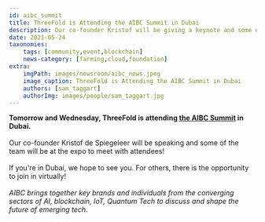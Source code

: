 ```yaml
---
id: aibc_summit
title: ThreeFold is Attending the AIBC Summit in Dubai
description: Our co-founder Kristof will be giving a keynote and some of our team will be at the expo hall!
date: 2021-05-24
taxonomies:
    tags: [community,event,blockchain]
    news-category: [farming,cloud,foundation]
extra:
    imgPath: images/newsroom/aibc_news.jpeg
    image_caption: ThreeFold is Attending the AIBC Summit in Dubai
    authors: [sam_taggart]
    authorImg: images/people/sam_taggart.jpg
---
```


**Tomorrow and Wednesday, ThreeFold is attending [the AIBC Summit](https://aibc.world/uae/) in Dubai.**
<br />
<br />
Our co-founder Kristof de Spiegeleer will be speaking and some of the team will be at the expo to meet with attendees!
<br />
<br />
If you're in Dubai, we hope to see you. For others, there is the opportunity to join in virtually!
<br />
<br />
_AIBC brings together key brands and individuals from the converging sectors of AI, blockchain, IoT, Quantum Tech to discuss and shape the future of emerging tech._

